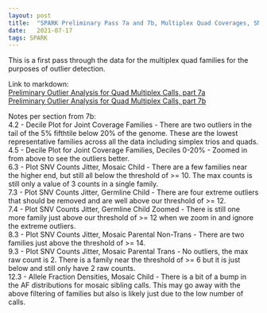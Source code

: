 ```yaml
---
layout: post
title:  "SPARK Preliminary Pass 7a and 7b, Multiplex Quad Coverages, SNV Counts, and AFs"
date:   2021-07-17
tags: SPARK
---
```


This is a first pass through the data for the multiplex quad families for the purposes of outlier detection.

Link to markdown:
<br>[Preliminary Outlier Analysis for Quad Multiplex Calls, part 7a](https://www.dropbox.com/s/1wvlhs0bzrw2pwn/prelim_burden_quadmultiplex_07a.html?dl=0)
<br>[Preliminary Outlier Analysis for Quad Multiplex Calls, part 7b](https://www.dropbox.com/s/fvf07wuyqisbiyw/prelim_burden_quadmultiplex_07b.html?dl=0)

Notes per section from 7b:
<br>4.2 - Decile Plot for Joint Coverage Families - There are two outliers in the tail of the 5% fifthtile below 20% of the genome. These are the lowest representative families across all the data including simplex trios and quads.
<br>4.5 - Decile Plot for Joint Coverage Families, Deciles 0-20% - Zoomed in from above to see the outliers better.
<br>6.3 - Plot SNV Counts Jitter, Mosaic Child - There are a few families near the higher end, but still all below the threshold of >= 10. The max counts is still only a value of 3 counts in a single family.
<br>7.3 - Plot SNV Counts Jitter, Germline Child - There are four extreme outliers that should be removed and are well above our threshold of >= 12.
<br>7.4 - Plot SNV Counts Jitter, Germline Child Zoomed - There is still one more family just above our threshold of >= 12 when we zoom in and ignore the extreme outliers.
<br>8.3 - Plot SNV Counts Jitter, Mosaic Parental Non-Trans - There are two families just above the threshold of >= 14.
<br>9.3 - Plot SNV Counts Jitter, Mosaic Parental Trans - No outliers, the max raw count is 2. There is a family near the threshold of >= 6 but it is just below and still only have 2 raw counts.
<br>12.3 - Allele Fraction Densities, Mosaic Child - There is a bit of a bump in the AF distributions for mosaic sibling calls. This may go away with the above filtering of families but also is likely just due to the low number of calls.

